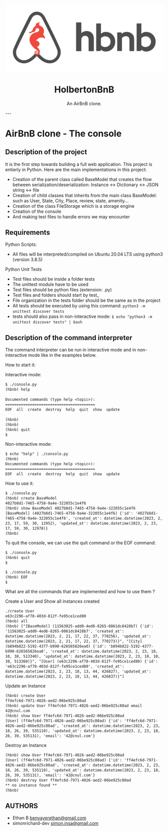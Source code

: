 <p align="center">
  <img src="https://github.com/Ethan1709/holbertonschool-AirBnB_clone/blob/main/logo.png" alt="HolbertonBnB logo">
</p>

<h1 align="center">HolbertonBnB</h1>
<p align="center">An AirBnB clone.</p>
---

# AirBnB clone - The console

## Description of the project

It is the first step towards building a full web application. This project is entierly in Python. Here are the main implementations in this project:

- Creation of the parent class called BaseModel that creates the flow between serialization/deserialization: Instance <-> Dictionary <-> JSON string <-> file
- Creation of child classes that inherits from the main class BaseModel: such as User, State, City, Place, review, state, amenity...
- Creation of the class FileStorage which is a storage engine
- Creation of the console
- And making test files to handle errors we may encounter



## Requirements

Python Scripts:

 - All files will be interpreted/compiled on Ubuntu 20.04 LTS using python3 (version 3.8.5)


 Python Unit Tests

 - Test files should be inside a folder tests
 - The unittest module have to be used
 - Test files should be python files (extension: .py)
 - Test files and folders should start by test_
 - File organization in the tests folder should be the same as in the project
 - All tests should be executed by using this command: ```python3 -m unittest discover tests```
 - tests should also pass in non-interactive mode: ```$ echo "python3 -m unittest discover tests" | bash```

## Description of the command interpreter

The command interpreter can be run in interactive mode and in non-interactive mode like in the examples below.


How to start it:

Interactive mode:
```
$ ./console.py
(hbnb) help

Documented commands (type help <topic>):
========================================
EOF  all  create  destroy  help  quit  show  update

(hbnb) 
(hbnb) 
(hbnb) quit
$
```
Non-interactive mode:
```
$ echo "help" | ./console.py
(hbnb) 
Documented commands (type help <topic>):
========================================
EOF  all  create  destroy  help  quit  show  update
```

How to use it:

```
$ ./console.py 
(hbnb) create BaseModel
4027b8d1-7465-4758-9a4e-322055c1e4f6
(hbnb) show BaseModel 4027b8d1-7465-4758-9a4e-322055c1e4f6
[BaseModel] (4027b8d1-7465-4758-9a4e-322055c1e4f6) {'id': '4027b8d1-7465-4758-9a4e-322055c1e4f6', 'created_at': datetime.datetime(2023, 2, 23, 17, 59, 30, 12952), 'updated_at': datetime.datetime(2023, 2, 23, 17, 59, 30, 12978)}
(hbnb)
```
To quit the console, we can use the quit command or the EOF command:
```
$ ./console.py
(hbnb) quit
$
```
```
$ ./console.py
(hbnb) EOF
$
```

What are all the commands that are implemented and how to use them ?


Create a User and Show all instances created
```
./create User
e63c2296-af78-403d-812f-fe95ce1ced80
(hbnb) all
(hbnb) ["[BaseModel] (11563025-add0-4ed6-8265-0861dc8428b7) {'id': '11563025-add0-4ed6-8265-0861dc8428b7', 'created_at': datetime.datetime(2023, 2, 21, 17, 22, 37, 770256), 'updated_at': datetime.datetime(2023, 2, 21, 17, 22, 37, 770273)}", "[City] (b894b822-5192-4377-b990-626565826ea0) {'id': 'b894b822-5192-4377-b990-626565826ea0', 'created_at': datetime.datetime(2023, 2, 23, 18, 10, 38, 513340), 'updated_at': datetime.datetime(2023, 2, 23, 18, 10, 38, 513360)}", "[User] (e63c2296-af78-403d-812f-fe95ce1ced80) {'id': 'e63c2296-af78-403d-812f-fe95ce1ced80', 'created_at': datetime.datetime(2023, 2, 23, 18, 13, 44, 426827), 'updated_at': datetime.datetime(2023, 2, 23, 18, 13, 44, 426837)}"]
```

Update an Instance
```
(hbnb) create User
ff4efc6d-7971-4026-aed2-06be925c80ad
(hbnb) update User ff4efc6d-7971-4026-aed2-06be925c80ad email 42@cnul.com
(hbnb) show User ff4efc6d-7971-4026-aed2-06be925c80ad
[User] (ff4efc6d-7971-4026-aed2-06be925c80ad) {'id': 'ff4efc6d-7971-4026-aed2-06be925c80ad', 'created_at': datetime.datetime(2023, 2, 23, 18, 26, 39, 535110), 'updated_at': datetime.datetime(2023, 2, 23, 18, 26, 39, 535131), 'email': '42@cnul.com'}
```

Destroy an Instance
```
(hbnb) show User ff4efc6d-7971-4026-aed2-06be925c80ad
[User] (ff4efc6d-7971-4026-aed2-06be925c80ad) {'id': 'ff4efc6d-7971-4026-aed2-06be925c80ad', 'created_at': datetime.datetime(2023, 2, 23, 18, 26, 39, 535110), 'updated_at': datetime.datetime(2023, 2, 23, 18, 26, 39, 535131), 'email': '42@cnul.com'}
(hbnb) destroy User ff4efc6d-7971-4026-aed2-06be925c80ad
** no instance found **
(hbnb)
```

## AUTHORS

- Ethan B benyayerethan@gmail.com
- simonrichard-dev simon.insa@gmail.com
